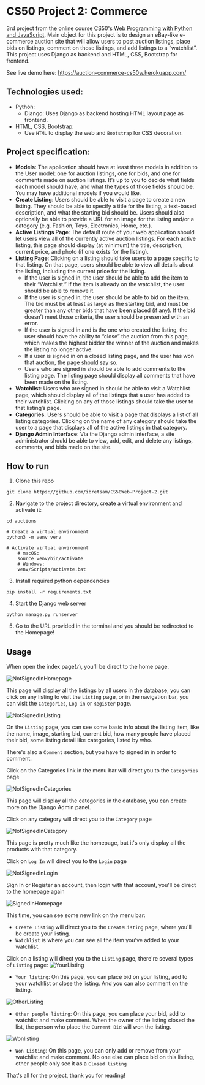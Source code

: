 # CS50 Project 2: Commerce
3rd project from the online course [CS50's Web Programming with Python and JavaScript](https://cs50.harvard.edu/web/). Main object for this project is to design an eBay-like e-commerce auction site that will allow users to post auction listings, place bids on listings, comment on those listings, and add listings to a “watchlist”. This project uses Django as backend and HTML, CSS, Bootstrap for frontend.

See live demo here: https://auction-commerce-cs50w.herokuapp.com/

## Technologies used:
- Python:
    - Django: Uses Django as backend hosting HTML layout page as frontend.
- HTML, CSS, Bootstrap:
    - Use `HTML` to display the web and `Bootstrap` for CSS decoration.

## Project specification:
- **Models**: The application should have at least three models in addition to the User model: one for auction listings, one for bids, and one for comments made on auction listings. It’s up to you to decide what fields each model should have, and what the types of those fields should be. You may have additional models if you would like.
- **Create Listing**: Users should be able to visit a page to create a new listing. They should be able to specify a title for the listing, a text-based description, and what the starting bid should be. Users should also optionally be able to provide a URL for an image for the listing and/or a category (e.g. Fashion, Toys, Electronics, Home, etc.).
- **Active Listings Page**: The default route of your web application should let users view all of the currently active auction listings. For each active listing, this page should display (at minimum) the title, description, current price, and photo (if one exists for the listing).
- **Listing Page**: Clicking on a listing should take users to a page specific to that listing. On that page, users should be able to view all details about the listing, including the current price for the listing.
    - If the user is signed in, the user should be able to add the item to their “Watchlist.” If the item is already on the watchlist, the user should be able to remove it.
    - If the user is signed in, the user should be able to bid on the item. The bid must be at least as large as the starting bid, and must be greater than any other bids that have been placed (if any). If the bid doesn’t meet those criteria, the user should be presented with an error.
    - If the user is signed in and is the one who created the listing, the user should have the ability to “close” the auction from this page, which makes the highest bidder the winner of the auction and makes the listing no longer active.
    - If a user is signed in on a closed listing page, and the user has won that auction, the page should say so.
    - Users who are signed in should be able to add comments to the listing page. The listing page should display all comments that have been made on the listing.
- **Watchlist**: Users who are signed in should be able to visit a Watchlist page, which should display all of the listings that a user has added to their watchlist. Clicking on any of those listings should take the user to that listing’s page.
- **Categories**: Users should be able to visit a page that displays a list of all listing categories. Clicking on the name of any category should take the user to a page that displays all of the active listings in that category.
- **Django Admin Interface**: Via the Django admin interface, a site administrator should be able to view, add, edit, and delete any listings, comments, and bids made on the site.

## How to run
1. Clone this repo
```
git clone https://github.com/ibretsam/CS50Web-Project-2.git
```
2. Navigate to the project directory, create a virtual environment and activate it:
```
cd auctions

# Create a virtual environment
python3 -m venv venv

# Activate virtual environment
	# macOS:
	source venv/bin/activate
	# Windows:
	venv/Scripts/activate.bat
```
3. Install required python dependencies
```
pip install -r requirements.txt
```
4. Start the Django web server
```
python manage.py runserver
```
5. Go to the URL provided in the terminal and you should be redirected to the Homepage!

## Usage
When open the index page(`/`), you'll be direct to the home page.

![NotSignedInHomepage](doc/NotSignedInHomepage.jpg)

This page will display all the listings by all users in the database, you can click on any listing to visit the `Listing` page, or in the navigation bar, you can visit the `Categories`, `Log in` or `Register` page.

![NotSignedInListing](doc/NotSignedInBidListing.jpg)

On the `Listing` page, you can see some basic info about the listing item, like the name, image, starting bid, current bid, how many people have placed their bid, some listing detail like categories, listed by who.

There's also a `Comment` section, but you have to signed in in order to comment.

Click on the Categories link in the menu bar will direct you to the `Categories` page

![NotSignedInCategories](doc/NotSignedInCategories.jpg)

This page will display all the categories in the database, you can create more on the Django Admin panel.

Click on any category will direct you to the `Category` page

![NotSignedInCategory](doc/NotSignedInCategoriesItem.jpg)

This page is pretty much like the homepage, but it's only display all the products with that category.

Click on `Log In` will direct you to the `Login` page

![NotSignedInLogin](doc/NotSignedInLogIn.jpg)

Sign In or Register an account, then login with that account, you'll be direct to the homepage again

![SignedInHomepage](doc/LoggedInHomepage.jpg)

This time, you can see some new link on the menu bar:
- `Create Listing` will direct you to the `CreateListing` page, where you'll be create your listing.
- `Watchlist` is where you can see all the item you've added to your watchlist.

Click on a listing will direct you to the `Listing` page, there're several types of `Listing` page:
![YourListing](doc/LoggedInYourListing.jpg)
- `Your listing`: On this page, you can place bid on your listing, add to your watchlist or close the listing. And you can also comment on the listing.

![OtherListing](doc/LoggedInOtherListing.jpg)
- `Other people listing`: On this page, you can place your bid, add to watchlist and make comment. When the owner of the listing closed the list, the person who place the `Current Bid` will won the listing.

![Wonlisting](doc/LoggedInWonListing.jpg)
- `Won Listing`: On this page, you can only add or remove from your watchlist and make comment. No one else can place bid on this listing, other people only see it as a `Closed listing`

That's all for the project, thank you for reading!